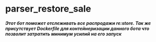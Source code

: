 # parser_restore_sale
##### Этот бот поможет отслеживать все распродажи re:store. Так же присутствует *Dockerfile* для контейнеризации данного бота что позволит затратить минимум усилий на его запуск
